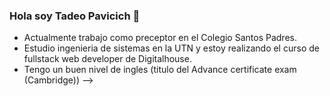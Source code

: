 ### Hola soy Tadeo Pavicich 👋
- Actualmente trabajo como preceptor en el Colegio Santos Padres.
- Estudio ingenieria de sistemas en la UTN y estoy realizando el curso de fullstack web developer de Digitalhouse.
- Tengo un buen nivel de ingles (titulo del Advance certificate exam (Cambridge))
-->

